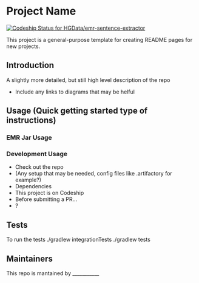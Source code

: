 # Project Name

[ ![Codeship Status for HGData/emr-sentence-extractor](https://codeship.com/projects/08d480d0-598b-0133-cf13-4e8f80416610/status?branch=master)](https://codeship.com/projects/110081)

This project is a general-purpose template for creating README pages for new projects.

## Introduction
A slightly more detailed, but still high level description of the repo
* Include any links to diagrams that may be helful

## Usage (Quick getting started type of instructions)
### EMR Jar Usage
### Development Usage
* Check out the repo
* (Any setup that may be needed, config files like .artifactory for example?)
* Dependencies
* This project is on Codeship
* Before submitting a PR...
* ?

## Tests
To run the tests
./gradlew integrationTests
./gradlew tests

## Maintainers
This repo is mantained by ___________

